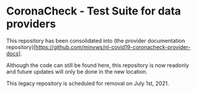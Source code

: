 # CoronaCheck - Test Suite for data providers

This repository has been consolidated into (the provider documentation repository)[https://github.com/minvws/nl-covid19-coronacheck-provider-docs].

Although the code can still be found here, this repository is now readonly and future updates will only be done in the new location.

This legacy repository is scheduled for removal on July 1st, 2021.
